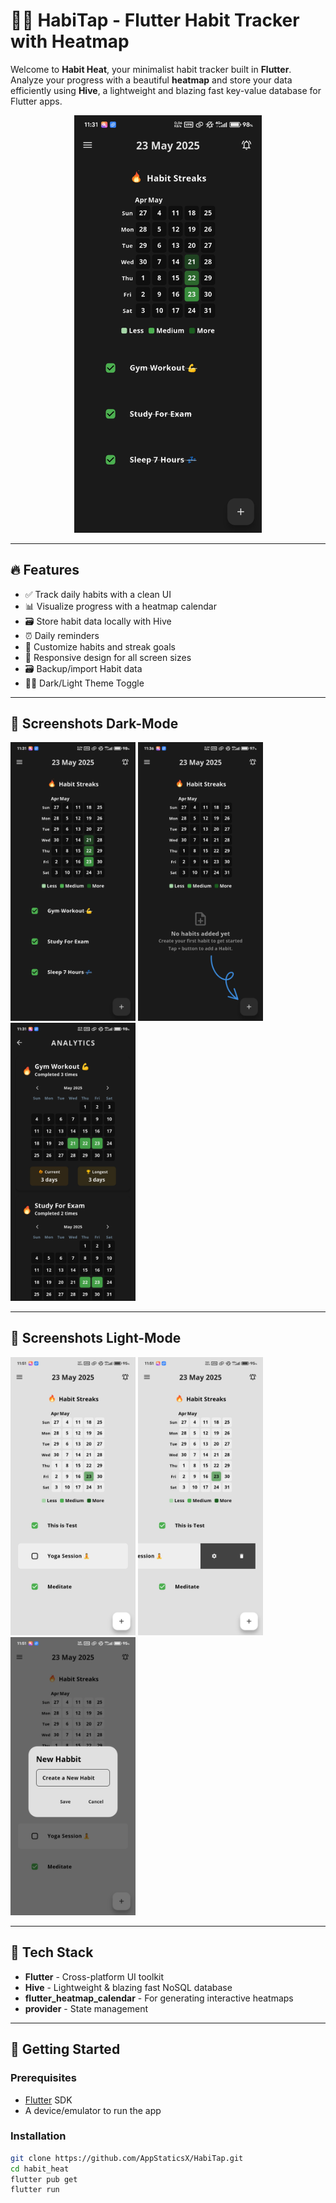 # 🧘‍♂️ HabiTap - Flutter Habit Tracker with Heatmap

Welcome to **Habit Heat**, your minimalist habit tracker built in **Flutter**. Analyze your progress with a beautiful **heatmap** and store your data efficiently using **Hive**, a lightweight and blazing fast key-value database for Flutter apps.

<p align="center">
  <img src="assets/screenshots/home.jpg" alt="Heatmap Screenshot" width="300" />
</p>

---

## 🔥 Features

- ✅ Track daily habits with a clean UI
- 📊 Visualize progress with a heatmap calendar
- 🗃️ Store habit data locally with Hive
- ⏰ Daily reminders
- 🎯 Customize habits and streak goals
- 📱 Responsive design for all screen sizes
- 🗃 Backup/import Habit data
- 🌙🔆 Dark/Light Theme Toggle

---

## 📱 Screenshots Dark-Mode

<p float="left">
  <img src="assets/screenshots/home.jpg" width="200"/>
  <img src="assets/screenshots/add_habit.jpg" width="200"/>
  <img src="assets/screenshots/heatmap_screen.jpg" width="200"/>
</p>

---
## 📱 Screenshots Light-Mode

<p float="left">
  <img src="assets/screenshots/home_light.jpg" width="200"/>
  <img src="assets/screenshots/habit_options.jpg" width="200"/>
  <img src="assets/screenshots/create_habit_light.jpg" width="200"/>
</p>

---

## 💾 Tech Stack

- **Flutter** - Cross-platform UI toolkit
- **Hive** - Lightweight & blazing fast NoSQL database
- **flutter_heatmap_calendar** - For generating interactive heatmaps
- **provider** - State management

---

## 🚀 Getting Started

### Prerequisites

- [Flutter](https://flutter.dev/docs/get-started/install) SDK
- A device/emulator to run the app

### Installation

```bash
git clone https://github.com/AppStaticsX/HabiTap.git
cd habit_heat
flutter pub get
flutter run

